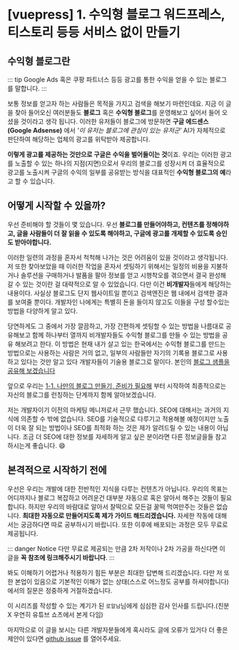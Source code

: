# [vuepress] 1. 수익형 블로그 워드프레스, 티스토리 등등 서비스 없이 만들기

## 수익형 블로그란

::: tip
Google Ads 혹은 쿠팡 파트너스 등등 광고를 통한 수익을 얻을 수 있는 블로그를 말합니다.
:::

보통 정보를 얻고자 하는 사람들은 목적을 가지고 검색을 해보기 마련인데요. 지금 이 글을 찾아 들어오신 여러분들도 **블로그** 혹은 **수익형 블로그**를 운영해보고 싶어서 들어 오셨을 것이라고 생각 됩니다. 이러한 유저들이 블로그에 방문하면 **구글 에드센스(Google Adsense)** 에서 _'이 유저는 블로그에 관심이 있는 유저군'_ AI가 자체적으로 판단하여 해당하는 업체의 광고를 위탁받아 제공합니다.

**이렇게 광고를 제공하는 것만으로 구글은 수익을 벌어들이는 것**이죠. 우리는 이러한 광고를 노출할 수 있는 하나의 지점(지면)으로서 우리의 블로그를 성장시켜 더 효율적으로 광고를 노출시켜 구글의 수익의 일부를 공유받는 방식을 대표적인 **수익형 블로그의 예**라고 할 수 있습니다.

## 어떻게 시작할 수 있을까?

우선 준비해야 할 것들이 몇 있습니다. 우선 **블로그를 만들어야하고, 컨텐츠를 정해야하고, 글을 사람들이 더 잘 읽을 수 있도록 해야하고, 구글에 광고를 개제할 수 있도록 승인도 받아야합니다.**

이러한 일련의 과정을 혼자서 척척해 나가는 것은 어려움이 있을 것이라고 생각됩니다. 저 또한 찾아보았을 때 이러한 작업을 혼자서 셋팅하기 위해서는 일정의 비용을 지불하거나 솔루션을 구매하거나 발품을 팔아 정보를 얻고 시행착오를 겪으면서 결국 완성해 갈 수 있는 것이란 걸 대략적으로 알 수 있었습니다. 다만 이건 **비개발자**들에게 해당하는 내용이다. 사실상 블로그도 단지 웹사이트일 뿐이고 검색엔진은 웹 내에서 검색한 결과를 보여줄 뿐이다. 개발자인 나에게는 특별히 돈을 들이지 않고도 이들을 구성 할수있는 방법을 다양하게 알고 있다.

당연하게도 그 중에서 가장 깔끔하고, 가장 간편하게 셋팅할 수 있는 방법을 나름대로 공유해보고 함께 하나부터 열까지 비개발자들도 수익형 블로그를 만들 수 있는 방법을 공유 해보려고 한다. 이 방법은 현재 내가 살고 있는 한국에서는 수익형 블로그를 만드는 방법으로는 사용하는 사람은 거의 없고, 일부의 사람들만 자기의 기록용 블로그로 사용하고 있다는 것만 알고 있다 개발자들이 기술용 블로그로 말이다. 본인의 [블로그 샘플을 공유해 보겠습니다](https://jeonghun-project.github.io/Learning-things/)

앞으로 우리는 [1-1. 나만의 블로그 만들기, 준비가 필요해](./introdution.md) 부터 시작하여 최종적으로는 자신의 블로그를 런칭하는 단계까지 함께 알아보겠습니다.

저는 개발자이기 이전의 마케팅 메니저로서 근무 했습니다. SEO에 대해서는 과거의 지식에 의존할 수 밖에 없습니다. SEO를 기술적으로 다루기고 적용해볼 예정이지만 노출이 더욱 잘 되는 방법이나 SEO를 최적화 하는 것은 제가 알려드릴 수 있는 내용이 아닙니다. 조금 더 SEO에 대한 정보를 자세하게 알고 싶은 분이라면 다른 정보글을들 참고하시는게 좋습니다. :smile:

## 본격적으로 시작하기 전에

우선은 우리는 개발에 대한 전반적인 지식을 다루는 컨텐츠가 아닙니다. 우리의 목표는 어디까지나 블로그 복잡하고 어려운건 대부분 자동으로 혹은 알아서 해주는 것들이 필요합니다. 하지만 우리의 바람대로 알아서 찰떡으로 모든걸 꿀떡 먹여만주는 것들은 없습니다. **최대한 자동으로 만들어지도록 제가 가이드 해드리겠습니다.** 자세한 작동에 대해서는 궁금하다면 따로 공부하시기 바랍니다. 또한 이후에 배포되는 과정은 모두 무료로 제공됩니다.

::: danger Notice
다만 무료로 제공되는 만큼 2차 저작이나 2차 가공을 하신다면 이 글을 **꼭 참조에 링크해주시기 바랍니다**.
:::

봐도 이해하기 어렵거나 적용하기 힘든 부분은 최대한 답변해 드리겠습니다. 다만 저 또한 본업이 있음으로 기본적인 이해가 없는 상태(스스로 어느정도 공부를 하셔야합니다)에서의 질문은 정중하게 거절하겠습니다.

이 시리즈를 작성할 수 있는 계기가 된 `로알남`님에게 심심한 감사 인사를 드립니다.(친분X 우연히 유튜브 쇼츠에서 본게 다임)

마지막으로 이 글을 보시는 다른 개발자분들에게 혹시라도 글에 오류가 있거다 더 좋은 제안이 있다면 [github issue](https://github.com/jeonghun-project/JDGuide/issues) 를 열어주세요.
